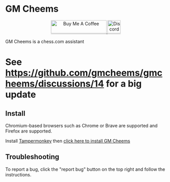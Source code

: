 # GM Cheems

<div align="center" vertical-align="center">
   <a href="https://www.buymeacoffee.com/gmcheems" target="_blank">
    <img
      src="https://www.buymeacoffee.com/assets/img/custom_images/orange_img.png"
      alt="Buy Me A Coffee"
      style="height: 41px !important;width: 174px !important;box-shadow: 0px 3px 2px 0px rgba(190, 190, 190, 0.5) !important;-webkit-box-shadow: 0px 3px 2px 0px rgba(190, 190, 190, 0.5) !important;" />
    </a>

  <a href="https://discord.gmcheems.com/" target="_blank">
    <img
      src="https://img.shields.io/discord/1001021849435652217?color=5865F2&logo=discord&logoColor=white"
      alt="Discord server" 
      style="height: 41px !important;box-shadow: 0px 3px 2px 0px rgba(190, 190, 190, 0.5) !important;-webkit-box-shadow: 0px 3px 2px 0px rgba(190, 190, 190, 0.5) !important;" />
  </a>
</div>

GM Cheems is a chess.com assistant

# See https://github.com/gmcheems/gmcheems/discussions/14 for a big update

## Install

Chromium-based browsers such as Chrome or Brave are supported and Firefox are supported.

Install [Tampermonkey](https://tampermonkey.net/) then [click here to install GM Cheems](https://github.com/gmcheems/gmcheems/releases/latest/download/gm-cheems.user.js)

## Troubleshooting
To report a bug, click the "report bug" button on the top right and follow the instructions.
